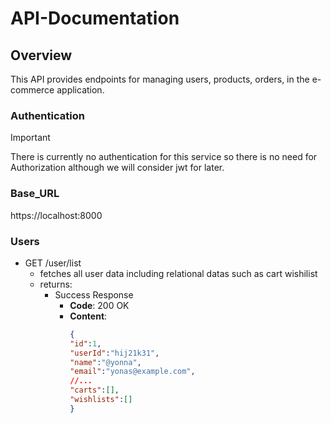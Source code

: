 # API-Documentation
## Overview
This API provides endpoints for managing users, products, orders, in the e-commerce application.
### Authentication 
>[!IMPORTANT]
>There is currently no authentication for this service so there is no need for Authorization although we will consider jwt for later.
### Base_URL
https://localhost:8000
### Users
- GET /user/list
  - fetches all user data including relational datas such as cart wishilist
  - returns:
    - Success Response
      - **Code**: 200 OK
      - **Content**:
        ```json
        {
        "id":1,
        "userId":"hij21k31",
        "name":"@yonna",
        "email":"yonas@example.com",
        //...
        "carts":[],
        "wishlists":[]
        }
  
  


